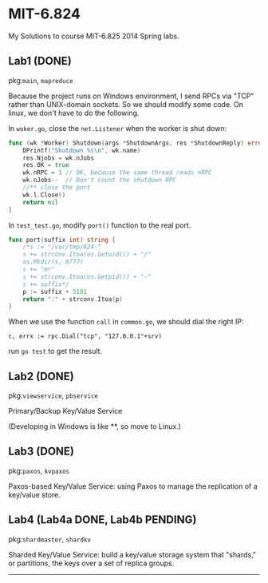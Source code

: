 MIT-6.824
=========

My Solutions to course MIT-6.825 2014 Spring labs.

## Lab1 (DONE)

pkg:`main`, `mapreduce`

Because the project runs on Windows environment, I send RPCs via "TCP" rather than UNIX-domain sockets. So we should modify some code. On linux, we don't have to do the following.

In `woker.go`, close the `net.Listener` when the worker is shut down:

```go
func (wk *Worker) Shutdown(args *ShutdownArgs, res *ShutdownReply) error {
	DPrintf("Shutdown %s\n", wk.name)
	res.Njobs = wk.nJobs
	res.OK = true
	wk.nRPC = 1 // OK, because the same thread reads nRPC
	wk.nJobs--  // Don't count the shutdown RPC
	//** close the port
	wk.l.Close()
	return nil
}
```
In `test_test.go`, modify `port()` function to the real port.

```go
func port(suffix int) string {
	/*s := "/var/tmp/824-"
	s += strconv.Itoa(os.Getuid()) + "/"
	os.Mkdir(s, 0777)
	s += "mr"
	s += strconv.Itoa(os.Getpid()) + "-"
	s += suffix*/
	p := suffix + 5101
	return ":" + strconv.Itoa(p)
}
```
When we use the function `call` in `common.go`, we should dial the right IP:
```
c, errx := rpc.Dial("tcp", "127.0.0.1"+srv)
```

run `go test` to get the result.

## Lab2 (DONE)

pkg:`viewservice`, `pbservice`

Primary/Backup Key/Value Service

(Developing in Windows is like **, so move to Linux.)

## Lab3 (DONE)

pkg:`paxos`, `kvpaxos`

Paxos-based Key/Value Service: using Paxos to manage the replication of a key/value store. 

## Lab4 (Lab4a DONE, Lab4b PENDING)

pkg:`shardmaster`, `shardkv`

Sharded Key/Value Service: build a key/value storage system that "shards," or partitions, the keys over a set of replica groups.

------




